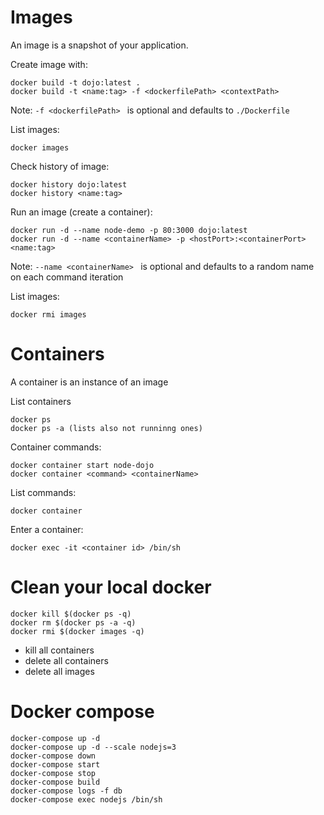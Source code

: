 # Images

An image is a snapshot of your application.

Create image with:

```
docker build -t dojo:latest .
docker build -t <name:tag> -f <dockerfilePath> <contextPath> 
```

Note: `-f <dockerfilePath> ` is optional and defaults to `./Dockerfile` 


List images:

```
docker images
```

Check history of image:

```
docker history dojo:latest
docker history <name:tag>
```

Run an image (create a container):

```
docker run -d --name node-demo -p 80:3000 dojo:latest
docker run -d --name <containerName> -p <hostPort>:<containerPort> <name:tag>
```

Note: `--name <containerName> ` is optional and defaults to a random name on each command iteration

List images:

```
docker rmi images
```

# Containers

A container is an instance of an image

List containers

```
docker ps
docker ps -a (lists also not runninng ones)
```

Container commands:

```
docker container start node-dojo
docker container <command> <containerName>
```

List commands:

```
docker container
```

Enter a container:

```
docker exec -it <container id> /bin/sh
```

# Clean your local docker

```
docker kill $(docker ps -q)
docker rm $(docker ps -a -q)
docker rmi $(docker images -q)
```

* kill all containers
* delete all containers
* delete all images

# Docker compose

```
docker-compose up -d
docker-compose up -d --scale nodejs=3
docker-compose down
docker-compose start
docker-compose stop
docker-compose build
docker-compose logs -f db
docker-compose exec nodejs /bin/sh
```
